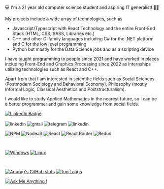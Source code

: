 💻 I'm a 21 year old computer science student and aspiring IT generalist! 🧑‍💻

My projects include a wide array of technologies, such as  
  - Javascript/Typescript with React Technology and the entire Front-End Stack (HTML, CSS, SASS, Libraries etc.) 
  - C++ and other C-family languages including C# for the .NET platform and C for the low level programming
  - Python but mostly for the Data Science jobs and as a scripting device
  
 I have taught programming to people since 2021 and have worked in places including Front-End and 
 Graphics Processing since 2022 as Internships utilizing technologies such as React and C++.
 
 Apart from that I am interested in scientific fields such as Social Sciences (Postmodern Sociology and Behavioral Economy),
 Philosophy (mostly Informal Logic, Classical Aesthetics and Poststructuralism).
 
 I would like to study Applied Mathematics in the nearest future, so I can be a better programmer and gain some knowledge from social fields.
<div id="badges">
  <a href="https://www.linkedin.com/in/Filomena-pietryga-1b9954186"/>
    <img src="https://img.shields.io/badge/LinkedIn-blue?style=for-the-badge&logo=linkedin&logoColor=white" alt="LinkedIn Badge"/>
  </a>
</div></br>
<img src="https://komarev.com/ghpvc/?username=FilipPietryga&style=flat-square&color=blue" alt="linkedin" style="display:inline"/>
<img src="https://img.shields.io/badge/Gmail-D14836?style=for-the-badge&logo=gmail&logoColor=white" alt="gmail" style="display:inline"/>
<img src="https://img.shields.io/badge/Telegram-2CA5E0?style=for-the-badge&logo=telegram&logoColor=white" alt="telegram" style="display:inline"/>

<img src="https://img.shields.io/badge/freecodecamp-27273D?style=for-the-badge&logo=freecodecamp&logoColor=white" alt="linkedin"/>

![NPM](https://img.shields.io/badge/NPM-%23000000.svg?style=for-the-badge&logo=npm&logoColor=white)
![NodeJS](https://img.shields.io/badge/node.js-6DA55F?style=for-the-badge&logo=node.js&logoColor=white)
![React](https://img.shields.io/badge/react-%2320232a.svg?style=for-the-badge&logo=react&logoColor=%2361DAFB)
![React Router](https://img.shields.io/badge/React_Router-CA4245?style=for-the-badge&logo=react-router&logoColor=white)
![Redux](https://img.shields.io/badge/redux-%23593d88.svg?style=for-the-badge&logo=redux&logoColor=white)

</br>

[![Windows](https://svgshare.com/i/ZhY.svg)](https://svgshare.com/i/ZhY.svg) [![Linux](https://svgshare.com/i/Zhy.svg)](https://svgshare.com/i/Zhy.svg)

</br>

[![Anurag's GitHub stats](https://github-readme-stats.vercel.app/api?username=FilipPietryga)](https://github.com/anuraghazra/github-readme-stats)
[![Top Langs](https://github-readme-stats.vercel.app/api/top-langs/?username=FilipPietryga&layout=compact)](https://github.com/anuraghazra/github-readme-stats)


[![Ask Me Anything !](https://img.shields.io/badge/Ask%20me-anything-1abc9c.svg)](https://GitHub.com/Naereen/ama)

<!---
FilipPietryga/FilipPietryga is a ✨ special ✨ repository because its `README.md` (this file) appears on your GitHub profile.
You can click the Preview link to take a look at your changes.
--->
